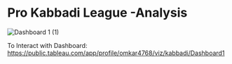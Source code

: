 # Pro Kabbadi League -Analysis

![Dashboard 1 (1)](https://user-images.githubusercontent.com/96243604/225880083-372d6edb-7f11-474a-ade2-ccf6bc1b563d.png)

To Interact with Dashboard: https://public.tableau.com/app/profile/omkar4768/viz/kabbadi/Dashboard1
